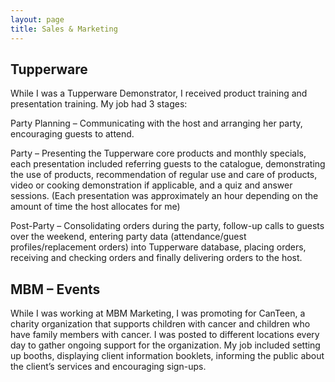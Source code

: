 ```yaml
---
layout: page
title: Sales & Marketing
---
```


## Tupperware

While I was a Tupperware Demonstrator, I received product training and presentation training. My job had 3 stages:

Party Planning – Communicating with the host and arranging her party, encouraging guests to attend.

Party – Presenting the Tupperware core products and monthly specials, each presentation included referring guests to the catalogue, demonstrating the use of products, recommendation of regular use and care of products, video or cooking demonstration if applicable, and a quiz and answer sessions. (Each presentation was approximately an hour depending on the amount of time the host allocates for me)

Post-Party – Consolidating orders during the party, follow-up calls to guests over the weekend, entering party data (attendance/guest profiles/replacement orders) into Tupperware database, placing orders, receiving and checking orders and finally delivering orders to the host.

## MBM – Events

While I was working at MBM Marketing, I was promoting for CanTeen, a charity organization that supports children with cancer and children who have family members with cancer. I was posted to different locations every day to gather ongoing support for the organization. My job included setting up booths, displaying client information booklets, informing the public about the client’s services and encouraging sign-ups.
